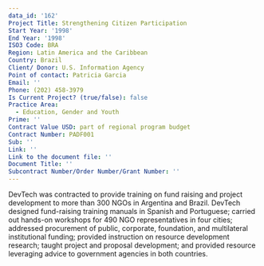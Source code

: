 ```yaml
---
data_id: '162'
Project Title: Strengthening Citizen Participation
Start Year: '1998'
End Year: '1998'
ISO3 Code: BRA
Region: Latin America and the Caribbean
Country: Brazil
Client/ Donor: U.S. Information Agency
Point of contact: Patricia Garcia
Email: ''
Phone: (202) 458-3979
Is Current Project? (true/false): false
Practice Area:
  - Education, Gender and Youth
Prime: ''
Contract Value USD: part of regional program budget
Contract Number: PADF001
Sub: ''
Link: ''
Link to the document file: ''
Document Title: ''
Subcontract Number/Order Number/Grant Number: ''
---
```


DevTech was contracted to provide training on fund raising and project development to more than 300 NGOs in Argentina and Brazil. DevTech designed fund-raising training manuals in Spanish and Portuguese; carried out hands-on workshops for 490 NGO representatives in four cities; addressed procurement of public, corporate, foundation, and multilateral institutional funding; provided instruction on resource development research; taught project and proposal development; and provided resource leveraging advice to government agencies in both countries.